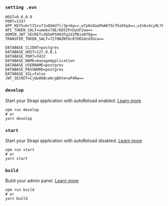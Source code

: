 ### `setting .evn`

```
HOST=0.0.0.0
PORT=1337
APP_KEYS=brtI5sv7JuQXmU7lr3p+6g==,w7p8sOaaPmAK79iThiKhpA==,uInbv4cy9LYkkXp3FyY0xg==,w5nk58qwagRMHqH528RvSA==
API_TOKEN_SALT=umebxTdE/6D5IFnUyUF2ow==
ADMIN_JWT_SECRET=3Q5mP5H93Fg2d1PBjeN79g==
TRANSFER_TOKEN_SALT=7278WZNY6c07bKG4zUXUcw==

DATABASE_CLIENT=postgres
DATABASE_HOST=127.0.0.1
DATABASE_PORT=5432
DATABASE_NAME=manageApplication
DATABASE_USERNAME=postgres
DATABASE_PASSWORD=postgres
DATABASE_SSL=false
JWT_SECRET=CjQw06BcaH/gBOtm+wP4Rw==

```

### `develop`

Start your Strapi application with autoReload enabled. [Learn more](https://docs.strapi.io/dev-docs/cli#strapi-develop)

```
npm run develop
# or
yarn develop
```

### `start`

Start your Strapi application with autoReload disabled. [Learn more](https://docs.strapi.io/dev-docs/cli#strapi-start)

```
npm run start
# or
yarn start
```

### `build`

Build your admin panel. [Learn more](https://docs.strapi.io/dev-docs/cli#strapi-build)

```
npm run build
# or
yarn build
```


